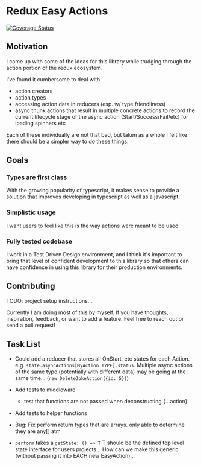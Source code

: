# Redux Easy Actions

[![Coverage Status](https://coveralls.io/repos/github/Jackman3005/redux-easy-actions/badge.svg?branch=master)](https://coveralls.io/github/Jackman3005/redux-easy-actions?branch=master)


## Motivation
I came up with some of the ideas for this library while trudging
through the action portion of the redux ecosystem.

I've found it cumbersome to deal with 
- action creators
- action types
- accessing action data in reducers (esp. w/ type friendliness)
- async thunk actions that result in multiple concrete actions to record the current
  lifecycle stage of the async action (Start/Success/Fail/etc) for loading spinners etc
  
Each of these individually are not that bad, but taken as a whole I felt
like there should be a simpler way to do these things.


## Goals

### Types are first class

With the growing popularity of typescript, it makes sense to provide a solution that
improves developing in typescript as well as a javascript.

### Simplistic usage

I want users to feel like this is the way actions were meant to be used.

### Fully tested codebase

I work in a Test Driven Design environment, and I think it's important to bring that level 
of confident development to this library so that others can have confidence in using this 
library for their production environments.

## Contributing

TODO: project setup instructions...

Currently I am doing most of this by myself. If you have thoughts, inspiration, feedback, or
want to add a feature. Feel free to reach out or send a pull request!


## Task List

- Could add a reducer that stores all OnStart, etc states for each Action. 
e.g. `state.asyncActions[MyAction.TYPE].status`.
Multiple async actions of the same type (potentially with different data) may be going at the same time... (`new DeleteJokeAction({id: 5})`)
 
- Add tests to middleware
    - test that functions are not passed when deconstructing {...action}
- Add tests to helper functions

- Bug: Fix perform return types that are arrays. only able to determine they are any[] atm

- `perform` takes a `getState: () => T` T should be the defined top level state interface for
  users projects... How can we make this generic (without passing it into EACH new EasyAction)...
